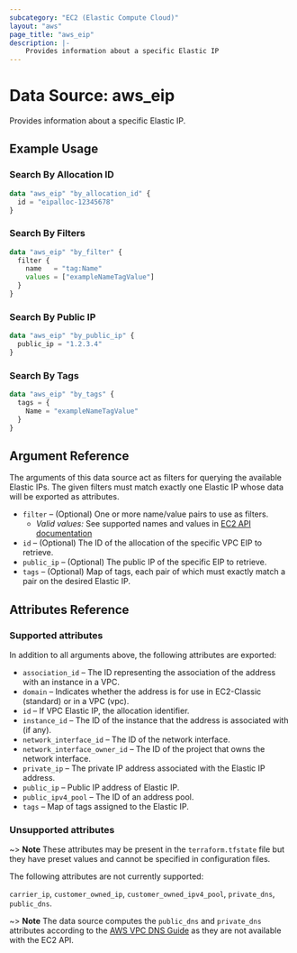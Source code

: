 ```yaml
---
subcategory: "EC2 (Elastic Compute Cloud)"
layout: "aws"
page_title: "aws_eip"
description: |-
    Provides information about a specific Elastic IP
---
```


[describe-addresses]: https://docs.cloud.croc.ru/en/api/ec2/addresses/DescribeAddresses.html
[vpc-dns-hostnames]: https://docs.aws.amazon.com/vpc/latest/userguide/vpc-dns.html#vpc-dns-hostnames

# Data Source: aws_eip

Provides information about a specific Elastic IP.

## Example Usage

### Search By Allocation ID

```terraform
data "aws_eip" "by_allocation_id" {
  id = "eipalloc-12345678"
}
```

### Search By Filters

```terraform
data "aws_eip" "by_filter" {
  filter {
    name   = "tag:Name"
    values = ["exampleNameTagValue"]
  }
}
```

### Search By Public IP

```terraform
data "aws_eip" "by_public_ip" {
  public_ip = "1.2.3.4"
}
```

### Search By Tags

```terraform
data "aws_eip" "by_tags" {
  tags = {
    Name = "exampleNameTagValue"
  }
}
```

## Argument Reference

The arguments of this data source act as filters for querying the available Elastic IPs.
The given filters must match exactly one Elastic IP whose data will be exported as attributes.

* `filter` – (Optional) One or more name/value pairs to use as filters.
    * _Valid values:_ See supported names and values in [EC2 API documentation][describe-addresses]
* `id` – (Optional) The ID of the allocation of the specific VPC EIP to retrieve.
* `public_ip` – (Optional) The public IP of the specific EIP to retrieve.
* `tags` – (Optional) Map of tags, each pair of which must exactly match a pair on the desired Elastic IP.

## Attributes Reference

### Supported attributes

In addition to all arguments above, the following attributes are exported:

* `association_id` – The ID representing the association of the address with an instance in a VPC.
* `domain` – Indicates whether the address is for use in EC2-Classic (standard) or in a VPC (vpc).
* `id` – If VPC Elastic IP, the allocation identifier.
* `instance_id` – The ID of the instance that the address is associated with (if any).
* `network_interface_id` – The ID of the network interface.
* `network_interface_owner_id` – The ID of the project that owns the network interface.
* `private_ip` – The private IP address associated with the Elastic IP address.
* `public_ip` – Public IP address of Elastic IP.
* `public_ipv4_pool` – The ID of an address pool.
* `tags` – Map of tags assigned to the Elastic IP.

### Unsupported attributes

~> **Note** These attributes may be present in the `terraform.tfstate` file but they have preset values and cannot be specified in configuration files.

The following attributes are not currently supported:

`carrier_ip`, `customer_owned_ip`, `customer_owned_ipv4_pool`, `private_dns`, `public_dns`.

~> **Note** The data source computes the `public_dns` and `private_dns` attributes according to the [AWS VPC DNS Guide][vpc-dns-hostnames] as they are not available with the EC2 API.
